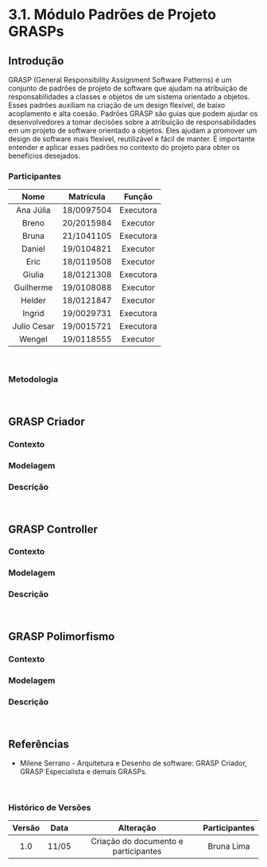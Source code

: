 # 3.1. Módulo Padrões de Projeto GRASPs

## Introdução 

GRASP (General Responsibility Assignment Software Patterns) é um conjunto de padrões de projeto de software que ajudam na atribuição de responsabilidades a classes e objetos de um sistema orientado a objetos. Esses padrões auxiliam na criação de um design flexível, de baixo acoplamento e alta coesão.
Padrões GRASP são guias que podem ajudar os desenvolvedores a tomar decisões sobre a atribuição de responsabilidades em um projeto de software orientado a objetos. Eles ajudam a promover um design de software mais flexível, reutilizável e fácil de manter. 
É importante entender e aplicar esses padrões no contexto do projeto para obter os benefícios desejados.
 
### Participantes

| Nome | Matrícula | Função |
| :--: | :-------: | :----: |
| Ana Júlia | 18/0097504 | Executora |
| Breno | 20/2015984 | Executor |
| Bruna | 21/1041105 | Executora |
| Daniel | 19/0104821 | Executor |
| Eric | 18/0119508 | Executor |
| Giulia | 18/0121308 | Executora |
| Guilherme | 19/0108088 | Executor |
| Helder | 18/0121847 | Executor |
| Ingrid | 19/0029731 | Executora |
| Julio Cesar | 19/0015721 | Executora |
| Wengel | 19/0118555 | Executor |

<br>

### Metodologia

<br>

## GRASP Criador

### Contexto

### Modelagem

### Descrição

<br>


## GRASP Controller

### Contexto

### Modelagem

### Descrição


<br>

## GRASP Polimorfismo

### Contexto

### Modelagem

### Descrição

<br>

## Referências

- Milene Serrano - Arquitetura e Desenho de software: GRASP Criador, GRASP Especialista e demais GRASPs.

<br>

### Histórico de Versões

| Versão  |   Data   |                   Alteração                    | Participantes |
| :-----: | :------: | :--------------------------------------------: | :-----------: |
| 1.0     | 11/05    | Criação do documento e participantes           | Bruna Lima |